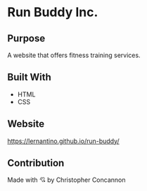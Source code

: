 # Run Buddy Inc.

## Purpose
A website that offers fitness training services.

## Built With  
* HTML
* CSS

## Website
https://lernantino.github.io/run-buddy/

## Contribution
Made with 💘 by Christopher Concannon
